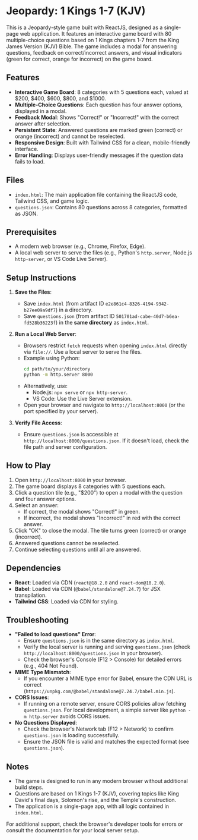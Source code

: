 

# Jeopardy: 1 Kings 1-7 (KJV)

This is a Jeopardy-style game built with ReactJS, designed as a single-page web application. It features an interactive game board with 80 multiple-choice questions based on 1 Kings chapters 1-7 from the King James Version (KJV) Bible. The game includes a modal for answering questions, feedback on correct/incorrect answers, and visual indicators (green for correct, orange for incorrect) on the game board.

## Features
- **Interactive Game Board**: 8 categories with 5 questions each, valued at $200, $400, $600, $800, and $1000.
- **Multiple-Choice Questions**: Each question has four answer options, displayed in a modal.
- **Feedback Modal**: Shows "Correct!" or "Incorrect!" with the correct answer after selection.
- **Persistent State**: Answered questions are marked green (correct) or orange (incorrect) and cannot be reselected.
- **Responsive Design**: Built with Tailwind CSS for a clean, mobile-friendly interface.
- **Error Handling**: Displays user-friendly messages if the question data fails to load.

## Files
- `index.html`: The main application file containing the ReactJS code, Tailwind CSS, and game logic.
- `questions.json`: Contains 80 questions across 8 categories, formatted as JSON.

## Prerequisites
- A modern web browser (e.g., Chrome, Firefox, Edge).
- A local web server to serve the files (e.g., Python's `http.server`, Node.js `http-server`, or VS Code Live Server).

## Setup Instructions
1. **Save the Files**:
   - Save `index.html` (from artifact ID `e2e861c4-8326-4194-9342-b27ee09a9df7`) in a directory.
   - Save `questions.json` (from artifact ID `501701ad-cabe-40d7-b6ea-fd528b36223f`) in the **same directory** as `index.html`.

2. **Run a Local Web Server**:
   - Browsers restrict `fetch` requests when opening `index.html` directly via `file://`. Use a local server to serve the files.
   - Example using Python:
     ```bash
     cd path/to/your/directory
     python -m http.server 8000
     ```
   - Alternatively, use:
     - Node.js: `npx serve` or `npx http-server`.
     - VS Code: Use the Live Server extension.
   - Open your browser and navigate to `http://localhost:8000` (or the port specified by your server).

3. **Verify File Access**:
   - Ensure `questions.json` is accessible at `http://localhost:8000/questions.json`. If it doesn't load, check the file path and server configuration.

## How to Play
1. Open `http://localhost:8000` in your browser.
2. The game board displays 8 categories with 5 questions each.
3. Click a question tile (e.g., "$200") to open a modal with the question and four answer options.
4. Select an answer:
   - If correct, the modal shows "Correct!" in green.
   - If incorrect, the modal shows "Incorrect!" in red with the correct answer.
5. Click "OK" to close the modal. The tile turns green (correct) or orange (incorrect).
6. Answered questions cannot be reselected.
7. Continue selecting questions until all are answered.

## Dependencies
- **React**: Loaded via CDN (`react@18.2.0` and `react-dom@18.2.0`).
- **Babel**: Loaded via CDN (`@babel/standalone@7.24.7`) for JSX transpilation.
- **Tailwind CSS**: Loaded via CDN for styling.

## Troubleshooting
- **"Failed to load questions" Error**:
  - Ensure `questions.json` is in the same directory as `index.html`.
  - Verify the local server is running and serving `questions.json` (check `http://localhost:8000/questions.json` in your browser).
  - Check the browser's Console (F12 > Console) for detailed errors (e.g., 404 Not Found).
- **MIME Type Mismatch**:
  - If you encounter a MIME type error for Babel, ensure the CDN URL is correct (`https://unpkg.com/@babel/standalone@7.24.7/babel.min.js`).
- **CORS Issues**:
  - If running on a remote server, ensure CORS policies allow fetching `questions.json`. For local development, a simple server like `python -m http.server` avoids CORS issues.
- **No Questions Displayed**:
  - Check the browser's Network tab (F12 > Network) to confirm `questions.json` is loading successfully.
  - Ensure the JSON file is valid and matches the expected format (see `questions.json`).

## Notes
- The game is designed to run in any modern browser without additional build steps.
- Questions are based on 1 Kings 1-7 (KJV), covering topics like King David's final days, Solomon's rise, and the Temple's construction.
- The application is a single-page app, with all logic contained in `index.html`.

For additional support, check the browser's developer tools for errors or consult the documentation for your local server setup.

